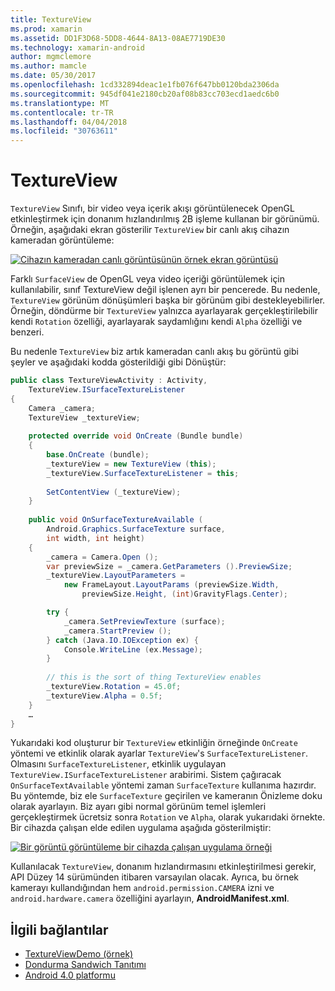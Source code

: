 ```yaml
---
title: TextureView
ms.prod: xamarin
ms.assetid: DD1F3D68-5DD8-4644-8A13-08AE7719DE30
ms.technology: xamarin-android
author: mgmclemore
ms.author: mamcle
ms.date: 05/30/2017
ms.openlocfilehash: 1cd332894deac1e1fb076f647bb0120bda2306da
ms.sourcegitcommit: 945df041e2180cb20af08b83cc703ecd1aedc6b0
ms.translationtype: MT
ms.contentlocale: tr-TR
ms.lasthandoff: 04/04/2018
ms.locfileid: "30763611"
---
```

# <a name="textureview"></a>TextureView

`TextureView` Sınıfı, bir video veya içerik akışı görüntülenecek OpenGL etkinleştirmek için donanım hızlandırılmış 2B işleme kullanan bir görünümü. Örneğin, aşağıdaki ekran gösterilir `TextureView` bir canlı akış cihazın kameradan görüntüleme:

[![Cihazın kameradan canlı görüntüsünün örnek ekran görüntüsü](texture-view-images/22-textureviewcamera.png)](texture-view-images/22-textureviewcamera.png#lightbox)

Farklı `SurfaceView` de OpenGL veya video içeriği görüntülemek için kullanılabilir, sınıf TextureView değil işlenen ayrı bir pencerede.
Bu nedenle, `TextureView` görünüm dönüşümleri başka bir görünüm gibi destekleyebilirler. Örneğin, döndürme bir `TextureView` yalnızca ayarlayarak gerçekleştirilebilir kendi `Rotation` özelliği, ayarlayarak saydamlığını kendi `Alpha` özelliği ve benzeri.

Bu nedenle `TextureView` biz artık kameradan canlı akış bu görüntü gibi şeyler ve aşağıdaki kodda gösterildiği gibi Dönüştür:

```csharp
public class TextureViewActivity : Activity,
    TextureView.ISurfaceTextureListener
{
    Camera _camera;
    TextureView _textureView;
       
    protected override void OnCreate (Bundle bundle)
    {
        base.OnCreate (bundle);
        _textureView = new TextureView (this);
        _textureView.SurfaceTextureListener = this;
           
        SetContentView (_textureView);
    }
       
    public void OnSurfaceTextureAvailable (
        Android.Graphics.SurfaceTexture surface,
        int width, int height)
    {
        _camera = Camera.Open ();
        var previewSize = _camera.GetParameters ().PreviewSize;
        _textureView.LayoutParameters =
            new FrameLayout.LayoutParams (previewSize.Width,
                previewSize.Height, (int)GravityFlags.Center);

        try {
            _camera.SetPreviewTexture (surface);
            _camera.StartPreview ();
        } catch (Java.IO.IOException ex) {
            Console.WriteLine (ex.Message);
        }
           
        // this is the sort of thing TextureView enables
        _textureView.Rotation = 45.0f;
        _textureView.Alpha = 0.5f;
    }
    …
}
```

Yukarıdaki kod oluşturur bir `TextureView` etkinliğin örneğinde `OnCreate` yöntemi ve etkinlik olarak ayarlar `TextureView`'s `SurfaceTextureListener`. Olmasını `SurfaceTextureListener`, etkinlik uygulayan `TextureView.ISurfaceTextureListener` arabirimi. Sistem çağıracak `OnSurfaceTextAvailable` yöntemi zaman `SurfaceTexture` kullanıma hazırdır. Bu yöntemde, biz ele `SurfaceTexture` geçirilen ve kameranın Önizleme doku olarak ayarlayın. Biz ayarı gibi normal görünüm temel işlemleri gerçekleştirmek ücretsiz sonra `Rotation` ve `Alpha`, olarak yukarıdaki örnekte. Bir cihazda çalışan elde edilen uygulama aşağıda gösterilmiştir:

[![Bir görüntü görüntüleme bir cihazda çalışan uygulama örneği](texture-view-images/17-textureviewdemo.png)](texture-view-images/17-textureviewdemo.png#lightbox)

Kullanılacak `TextureView`, donanım hızlandırmasını etkinleştirilmesi gerekir, API Düzey 14 sürümünden itibaren varsayılan olacak. Ayrıca, bu örnek kamerayı kullandığından hem `android.permission.CAMERA` izni ve `android.hardware.camera` özelliğini ayarlayın, **AndroidManifest.xml**.



## <a name="related-links"></a>İlgili bağlantılar

- [TextureViewDemo (örnek)](https://developer.xamarin.com/samples/monodroid/TextureViewDemo/)
- [Dondurma Sandwich Tanıtımı](http://www.android.com/about/ice-cream-sandwich/)
- [Android 4.0 platformu](http://developer.android.com/sdk/android-4.0.html)
